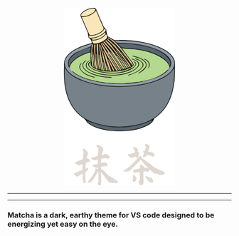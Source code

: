 <p align="center">
  <a href="https://marketplace.visualstudio.com/items?itemName=lucafalasco.matcha" target="_blank">
    <img src="https://raw.githubusercontent.com/lucafalasco/matcha/master/assets/logo.png" width="250px" />
  </a>
</p>

---
---

### Matcha is a dark, earthy theme for VS code designed to be energizing yet easy on the eye.
